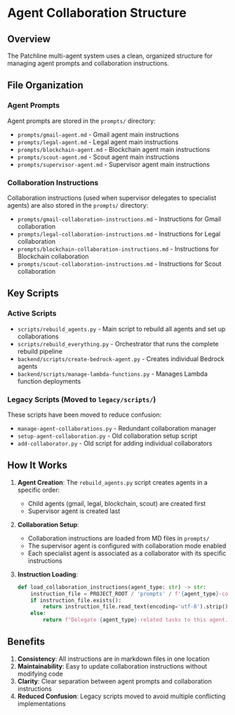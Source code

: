 # Agent Collaboration Structure

## Overview

The Patchline multi-agent system uses a clean, organized structure for managing agent prompts and collaboration instructions.

## File Organization

### Agent Prompts
Agent prompts are stored in the `prompts/` directory:
- `prompts/gmail-agent.md` - Gmail agent main instructions
- `prompts/legal-agent.md` - Legal agent main instructions
- `prompts/blockchain-agent.md` - Blockchain agent main instructions
- `prompts/scout-agent.md` - Scout agent main instructions
- `prompts/supervisor-agent.md` - Supervisor agent main instructions

### Collaboration Instructions
Collaboration instructions (used when supervisor delegates to specialist agents) are also stored in the `prompts/` directory:
- `prompts/gmail-collaboration-instructions.md` - Instructions for Gmail collaboration
- `prompts/legal-collaboration-instructions.md` - Instructions for Legal collaboration
- `prompts/blockchain-collaboration-instructions.md` - Instructions for Blockchain collaboration
- `prompts/scout-collaboration-instructions.md` - Instructions for Scout collaboration

## Key Scripts

### Active Scripts
- `scripts/rebuild_agents.py` - Main script to rebuild all agents and set up collaborations
- `scripts/rebuild_everything.py` - Orchestrator that runs the complete rebuild pipeline
- `backend/scripts/create-bedrock-agent.py` - Creates individual Bedrock agents
- `backend/scripts/manage-lambda-functions.py` - Manages Lambda function deployments

### Legacy Scripts (Moved to `legacy/scripts/`)
These scripts have been moved to reduce confusion:
- `manage-agent-collaborations.py` - Redundant collaboration manager
- `setup-agent-collaboration.py` - Old collaboration setup script
- `add-collaborator.py` - Old script for adding individual collaborators

## How It Works

1. **Agent Creation**: The `rebuild_agents.py` script creates agents in a specific order:
   - Child agents (gmail, legal, blockchain, scout) are created first
   - Supervisor agent is created last
   
2. **Collaboration Setup**: 
   - Collaboration instructions are loaded from MD files in `prompts/`
   - The supervisor agent is configured with collaboration mode enabled
   - Each specialist agent is associated as a collaborator with its specific instructions

3. **Instruction Loading**:
   ```python
   def load_collaboration_instructions(agent_type: str) -> str:
       instruction_file = PROJECT_ROOT / 'prompts' / f'{agent_type}-collaboration-instructions.md'
       if instruction_file.exists():
           return instruction_file.read_text(encoding='utf-8').strip()
       else:
           return f"Delegate {agent_type}-related tasks to this agent."
   ```

## Benefits

1. **Consistency**: All instructions are in markdown files in one location
2. **Maintainability**: Easy to update collaboration instructions without modifying code
3. **Clarity**: Clear separation between agent prompts and collaboration instructions
4. **Reduced Confusion**: Legacy scripts moved to avoid multiple conflicting implementations 